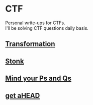 # CTF

Personal write-ups for CTFs. <br>
I'll be solving CTF questions daily basis.

## [Transformation](../CTF/picoCTF/pico_Transformation)

## [Stonk](../CTF/picoCTF/pico_stonk)

## [Mind your Ps and Qs](../CTF/picoCTF/pico_Mind_your_Ps_and_Qs)

## [get aHEAD](../CTF/picoCTF/pico_get_aHEAD)

<!-- ## [](../CTF/) -->
